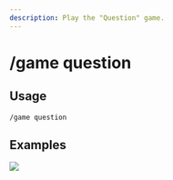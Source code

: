 ```yaml
---
description: Play the "Question" game.
---
```


# /game question

## Usage

```
/game question
```

## Examples

![](https://forkman.vercel.app/_media/examples/game/question-0.png)